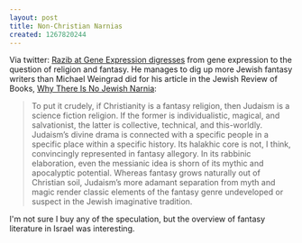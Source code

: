 ```yaml
---
layout: post
title: Non-Christian Narnias
created: 1267820244
---
```

Via twitter: [Razib at Gene Expression digresses](http://scienceblogs.com/gnxp/2010/03/on_the_fundaments_of_fantasy.php) from gene expression to the question of religion and fantasy.  He manages to dig up more Jewish fantasy writers than Michael Weingrad did for his article in the Jewish Review of Books,  [Why There Is No Jewish Narnia](http://www.jewishreviewofbooks.com/publications/detail/why-there-is-no-jewish-narnia):

> To put it crudely, if Christianity is a fantasy religion, then Judaism is a science fiction religion. If the former is individualistic, magical, and salvationist, the latter is collective, technical, and this-worldly. Judaism’s divine drama is connected with a specific people in a specific place within a specific history. Its halakhic core is not, I think, convincingly represented in fantasy allegory. In its rabbinic elaboration, even the messianic idea is shorn of its mythic and apocalyptic potential. Whereas fantasy grows naturally out of Christian soil, Judaism’s more adamant separation from myth and magic render classic elements of the fantasy genre undeveloped or suspect in the Jewish imaginative tradition.

I'm not sure I buy any of the speculation, but the overview of fantasy literature in Israel was interesting.
